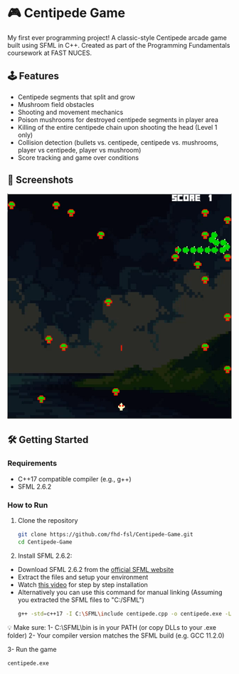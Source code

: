# 🎮 Centipede Game

My first ever programming project! A classic-style Centipede arcade game built using SFML in C++. Created as part of the Programming Fundamentals coursework at FAST NUCES.

## 🕹️ Features

- Centipede segments that split and grow
- Mushroom field obstacles
- Shooting and movement mechanics
- Poison mushrooms for destroyed centipede segments in player area
- Killing of the entire centipede chain upon shooting the head (Level 1 only)
- Collision detection (bullets vs. centipede, centipede vs. mushrooms, player vs centipede, player vs mushroom)
- Score tracking and game over conditions

## 📸 Screenshots
![Gameplay](images/Level_1.png)

## 🛠️ Getting Started
### Requirements
- C++17 compatible compiler (e.g., g++)
- SFML 2.6.2

### How to Run
1. Clone the repository  
   ```bash
   git clone https://github.com/fhd-fsl/Centipede-Game.git
   cd Centipede-Game
   
2. Install SFML 2.6.2:
- Download SFML 2.6.2 from the [official SFML website](https://www.sfml-dev.org/download/sfml/2.6.2/)
- Extract the files and setup your environment
- Watch [this video](https://www.youtube.com/watch?v=lFzpkvrscs4) for step by step installation
- Alternatively you can use this command for manual linking (Assuming you extracted the SFML files to "C:/SFML")
  ```bash
  g++ -std=c++17 -I C:\SFML\include centipede.cpp -o centipede.exe -L C:\SFML\lib -lsfml-graphics -lsfml-window -lsfml-system -lsfml-audio
  ```

💡 Make sure:
1- C:\SFML\bin is in your PATH (or copy DLLs to your .exe folder)
2- Your compiler version matches the SFML build (e.g. GCC 11.2.0)

3- Run the game
  ```bash
  centipede.exe
  ```
